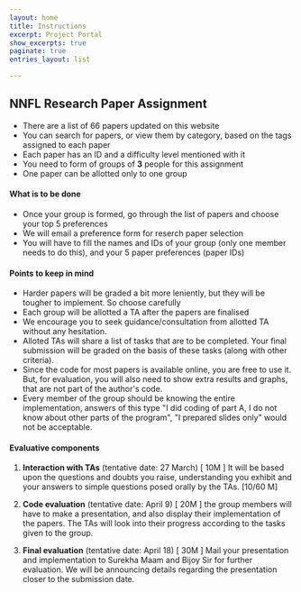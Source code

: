 ```yaml
---
layout: home
title: Instructions
excerpt: Project Portal
show_excerpts: true
paginate: true
entries_layout: list

---
```

## NNFL Research Paper Assignment

* There are a list of 66 papers updated on this website
* You can search for papers, or view them by category, based on the tags assigned to each paper
* Each paper has an ID and a difficulty level mentioned with it
* You need to form of groups of **3** people for this assignment
* One paper can be allotted only to one group

#### What is to be done

* Once your group is formed, go through the list of papers and choose your top 5 preferences
* We will email a preference form for reserch paper selection
* You will have to fill the names and IDs of your group (only one member needs to do this), and your 5 paper preferences (paper IDs)

#### Points to keep in mind
* Harder papers will be graded a bit more leniently, but they will be tougher to implement. So choose carefully
* Each group will be allotted a TA after the papers are finalised
* We encourage you to seek guidance/consultation from allotted TA without any hesitation.
* Alloted TAs will share a list of tasks that are to be completed. Your final submission will be graded on the basis of these tasks (along with other criteria).
* Since the code for most papers is available online, you are free to use it. But, for evaluation, you will also need to show extra results and graphs, that are not part of the author's code.
* Every member of the group should be knowing the entire implementation, answers of this type "I did coding of part A, I do not know about other parts of the program", "I prepared slides only" would not be acceptable.

#### Evaluative components
1. **Interaction with TAs** (tentative date: 27 March)  \[ 10M \]
It will be based upon the questions and doubts you raise, understanding you exhibit and your answers to simple questions posed orally by the TAs. \[10/60 M\]

2. **Code evaluation**  (tentative date: April 9) \[ 20M \]
the group members will have to make a presentation, and also display their implementation of the papers. The TAs will look into their progress according to the tasks given to the group.

3. **Final evaluation** (tentative date: April 18) \[ 30M \]
Mail your presentation and implementation to Surekha Maam and Bijoy Sir for further evaluation. We will be announcing details regarding the presentation closer to the submission date.
